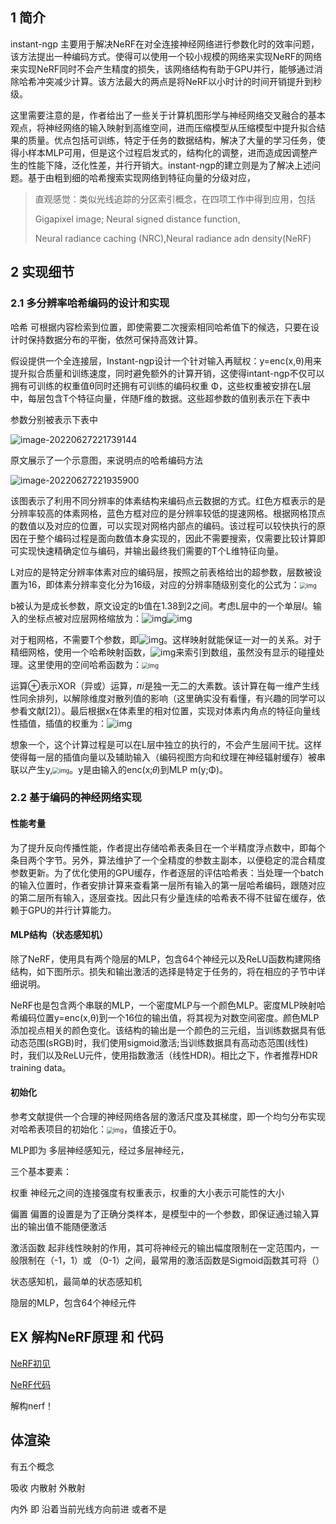## 1 简介

instant-ngp 主要用于解决NeRF在对全连接神经网络进行参数化时的效率问题，该方法提出一种编码方式。使得可以使用一个较小规模的网络来实现NeRF的网络来实现NeRF同时不会产生精度的损失，该网络结构有助于GPU并行，能够通过消除哈希冲突减少计算。该方法最大的两点是将NeRF以小时计的时间开销提升到秒级。



这里需要注意的是，作者给出了一些关于计算机图形学与神经网络交叉融合的基本观点，将神经网络的输入映射到高维空间，进而压缩模型从压缩模型中提升拟合结果的质量。优点包括可训练，特定于任务的数据结构，解决了大量的学习任务，使得小样本MLP可用，但是这个过程启发式的，结构化的调整，进而造成因调整产生的性能下降，泛化性差，并行开销大。instant-ngp的建立则是为了解决上述问题。基于由粗到细的哈希搜索实现网络到特征向量的分级对应，



> 直观感觉：类似光线追踪的分区索引概念，在四项工作中得到应用，包括
>
> Gigapixel image; Neural signed distance function,
>
> Neural radiance caching (NRC),Neural radiance adn density(NeRF)



## 2 实现细节

### 2.1  多分辨率哈希编码的设计和实现

哈希 可根据内容检索到位置，即使需要二次搜索相同哈希值下的候选，只要在设计时保持数据分布的平衡，依然可保持高效计算。

假设提供一个全连接层，Instant-ngp设计一个针对输入再赋权：y=enc(x,θ)用来提升拟合质量和训练速度，同时避免额外的计算开销，这使得intant-ngp不仅可以拥有可训练的权重值θ同时还拥有可训练的编码权重 Φ，这些权重被安排在L层中，每层包含T个特征向量，伴随F维的数据。这些超参数的值别表示在下表中

参数分别被表示下表中

![image-20220627221739144](D:\Git_Repo\GAMES_CG\02_Docs\NeRF.assets\image-20220627221739144.png)

原文展示了一个示意图，来说明点的哈希编码方法

![image-20220627221935900](D:\Git_Repo\GAMES_CG\02_Docs\NeRF.assets\image-20220627221935900.png)

该图表示了利用不同分辨率的体素结构来编码点云数据的方式。红色方框表示的是分辨率较高的体素网格，蓝色方框对应的是分辨率较低的提速网格。根据网格顶点的数值以及对应的位置，可以实现对网格内部点的编码。该过程可以较快执行的原因在于整个编码过程是面向数值本身实现的，因此不需要搜索，仅需要比较计算即可实现快速精确定位与编码，并输出最终我们需要的T个L维特征向量。

L对应的是特定分辨率体素对应的编码层，按照之前表格给出的超参数，层数被设置为16，即体素分辨率变化分为16级，对应的分辨率随级别变化的公式为：<img src="https://img-blog.csdnimg.cn/2558bb358bb24308b6edc10c0c3f320e.png" alt="img" style="zoom: 67%;" />

b被认为是成长参数，原文设定的b值在1.38到2之间。考虑L层中的一个单层*l*。输入的坐标点被对应层网格缩放为：![img](https://img-blog.csdnimg.cn/97c855bcb7f641748bc1ac0983e0c169.png)![img](https://img-blog.csdnimg.cn/1c3337a9aa74453ab04e572c477771ae.png)

对于粗网格，不需要T个参数，即![img](https://img-blog.csdnimg.cn/1b91dfb16abb44e1bb9c105aff908a86.png)。这样映射就能保证一对一的关系。对于精细网格，使用一个哈希映射函数，![img](https://img-blog.csdnimg.cn/f90a4d8fa20e466d939c166417430184.png)来索引到数组，虽然没有显示的碰撞处理。这里使用的空间哈希函数为：<img src="https://img-blog.csdnimg.cn/588bcbe32c5e43c389fc1565980bc500.png" alt="img" style="zoom: 67%;" />

运算⊕表示XOR（异或）运算，𝜋𝑖是独一无二的大素数。该计算在每一维产生线性同余排列，以解除维度对散列值的影响（这里确实没有看懂，有兴趣的同学可以参看文献[2]）。最后根据x在体素里的相对位置，实现对体素内角点的特征向量线性插值，插值的权重为：![img](https://img-blog.csdnimg.cn/cb87789cbad5403480e5a5f95e211fb3.png)

 想象一个，这个计算过程是可以在L层中独立的执行的，不会产生层间干扰。这样使得每一层的插值向量以及辅助输入（编码视图方向和纹理在神经辐射缓存）被串联以产生y,<img src="https://img-blog.csdnimg.cn/cd55759d6cf845afb393f13938d69d2e.png" alt="img" style="zoom: 67%;" />。y是由输入的enc(x;𝜃)到MLP m(y;Φ)。

### 2.2  基于编码的神经网络实现

#### 性能考量

为了提升反向传播性能，作者提出存储哈希表条目在一个半精度浮点数中，即每个条目两个字节。另外，算法维护了一个全精度的参数主副本，以便稳定的混合精度参数更新。为了优化使用的GPU缓存，作者逐层的评估哈希表：当处理一个batch的输入位置时，作者安排计算来查看第一层所有输入的第一层哈希编码，跟随对应的第二层所有输入，逐层查找。因此只有少量连续的哈希表不得不驻留在缓存，依赖于GPU的并行计算能力。

#### MLP结构（状态感知机）

除了NeRF，使用具有两个隐层的MLP，包含64个神经元以及ReLU函数构建网络结构，如下图所示。损失和输出激活的选择是特定于任务的，将在相应的子节中详细说明。 

NeRF也是包含两个串联的MLP，一个密度MLP与一个颜色MLP。密度MLP映射哈希编码位置y=enc(x,θ)到一个16位的输出值，将其视为对数空间密度。颜色MLP添加视点相关的颜色变化。该结构的输出是一个颜色的三元组，当训练数据具有低动态范围(sRGB)时，我们使用sigmoid激活;当训练数据具有高动态范围(线性)时，我们以及ReLU元件，使用指数激活（线性HDR)。相比之下，作者推荐HDR training data。

#### 初始化

参考文献提供一个合理的神经网络各层的激活尺度及其梯度，即一个均匀分布实现对哈希表项目的初始化：<img src="https://img-blog.csdnimg.cn/29a7b0a7fbce4301833256a81723a03a.png" alt="img" style="zoom:67%;" />，值接近于0。





MLP即为 多层神经感知元，经过多层神经元，

三个基本要素：

权重 神经元之间的连接强度有权重表示，权重的大小表示可能性的大小

偏置 偏置的设置是为了正确分类样本，是模型中的一个参数，即保证通过输入算出的输出值不能随便激活

激活函数  起非线性映射的作用，其可将神经元的输出幅度限制在一定范围内，一般限制在（-1，1）或 （0-1）之间，最常用的激活函数是Sigmoid函数其可将（）

状态感知机，最简单的状态感知机

隐层的MLP，包含64个神经元件

## EX 解构NeRF原理 和 代码

[NeRF初见](https://blog.csdn.net/aliexken/article/details/122664056)

[NeRF代码](https://blog.csdn.net/g11d111/article/details/118959540)



解构nerf！



## 体渲染

有五个概念

吸收 内散射 外散射 

内外 即 沿着当前光线方向前进 或者不是

